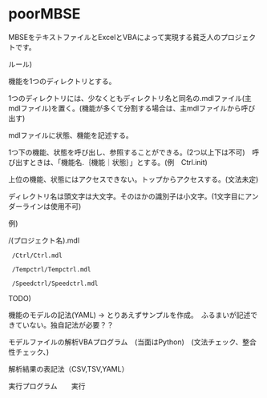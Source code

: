 # poorMBSE

MBSEをテキストファイルとExcelとVBAによって実現する貧乏人のプロジェクトです。


ルール)

機能を1つのディレクトリとする。

1つのディレクトリには、少なくともディレクトリ名と同名の.mdlファイル(主mdlファイル)を置く。(機能が多くて分割する場合は、主mdlファイルから呼び出す)

mdlファイルに状態、機能を記述する。

1つ下の機能、状態を呼び出し、参照することができる。(2つ以上下は不可)　呼び出すときは、「機能名.｛機能｜状態｝」とする。(例　Ctrl.init) 

上位の機能、状態にはアクセスできない。トップからアクセスする。(文法未定)

ディレクトリ名は頭文字は大文字。そのほかの識別子は小文字。(1文字目にアンダーラインは使用不可)

例)

/(プロジェクト名).mdl

     /Ctrl/Ctrl.mdl

     /Tempctrl/Tempctrl.mdl
    
     /Speedctrl/Speedctrl.mdl


TODO)

機能のモデルの記法(YAML) -> とりあえずサンプルを作成。　ふるまいが記述できていない。独自記法が必要？？

モデルファイルの解析VBAプログラム　(当面はPython)　(文法チェック、整合性チェック、)

解析結果の表記法（CSV,TSV,YAML）

実行プログラム　　実行
